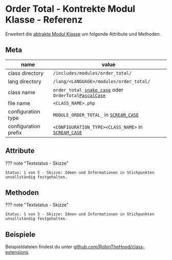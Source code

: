 # Order Total - Kontrekte Modul Klasse - Referenz

Erweitert die [abtrakte Modul Klasse](../module-class-abstract.md) um folgende Attribute und Methoden.

## Meta

| name                 | value                                                              |
|----------------------|--------------------------------------------------------------------|
| class directory      | `/includes/modules/order_total/`                                   |
| lang directory       | `/lang/<LANGUAGE>/modules/order_total/`                            |
| class name           | `order_total_`[`snake_case`](#) oder `OrderTotal`[`PascalCase`](#) |
| file name            | `<CLASS_NAME>.php`                                                 |
| configuration type   | `MODULE_ORDER_TOTAL_` in [`SCREAM_CASE`](#)                        |
| configuration prefix | `<CONFIGURATION_TYPE><CLASS_NAME>` in [`SCREAM_CASE`](#)           |

## Attribute

??? note "Textstatus - Skizze"

    Status: 1 von 5 - Skizze: Ideen und Informationen in Stichpunkten unvollständig festgehalten.

## Methoden

??? note "Textstatus - Skizze"

    Status: 1 von 5 - Skizze: Ideen und Informationen in Stichpunkten unvollständig festgehalten.

## Beispiele

Beispieldateien findest du unter [github.com/RobinTheHood/class-extensions](https://github.com/RobinTheHood/class-extensions/blob/master/new_files/admin/includes/modules/system/).
